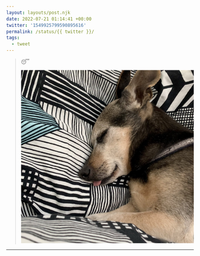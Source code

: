 ```yaml
---
layout: layouts/post.njk
date: 2022-07-21 01:14:41 +00:00
twitter: '1549925799590895616'
permalink: /status/{{ twitter }}/
tags: 
  - tweet
---
```


> 😴 
> 
> ![a little dog asleep with his tongue sticking out](/img/1549925799590895616-FYJxTEeVsAEsp5r.jpg)

---

